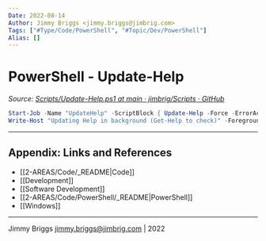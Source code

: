 ```yaml
---
Date: 2022-08-14
Author: Jimmy Briggs <jimmy.briggs@jimbrig.com>
Tags: ["#Type/Code/PowerShell", "#Topic/Dev/PowerShell"]
Alias: []
---
```


# PowerShell - Update-Help

*Source: [Scripts/Update-Help.ps1 at main · jimbrig/Scripts · GitHub](https://github.com/jimbrig/Scripts/blob/main/PowerShell/Update-Help.ps1)*

```powershell
Start-Job -Name "UpdateHelp" -ScriptBlock { Update-Help -Force -ErrorAction SilentlyContinue } | Out-Null
Write-Host "Updating Help in background (Get-Help to check)" -ForegroundColor Yellow
```

***

## Appendix: Links and References

- [[2-AREAS/Code/_README|Code]]
- [[Development]]
- [[Software Development]]
- [[2-AREAS/Code/PowerShell/_README|PowerShell]]
- [[Windows]]


***

Jimmy Briggs <jimmy.briggs@jimbrig.com> | 2022
